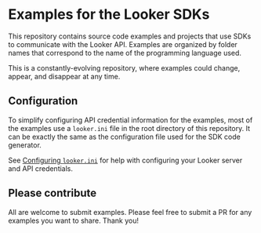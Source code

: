 # Examples for the Looker SDKs

This repository contains source code examples and projects that use SDKs to communicate with the Looker API. Examples are organized by folder names that correspond to the name of the programming language used.

This is a constantly-evolving repository, where examples could change, appear, and disappear at any time.

## Configuration

To simplify configuring API credential information for the examples, most of the examples use a `looker.ini` file in the root directory of this repository. It can be exactly the same as the configuration file used for the SDK code generator.

See [Configuring `looker.ini`](../../README.md#configuring-lookerini) for help with configuring your Looker server and API credentials.

## Please contribute

All are welcome to submit examples. Please feel free to submit a PR for any examples you want to share. Thank you!
